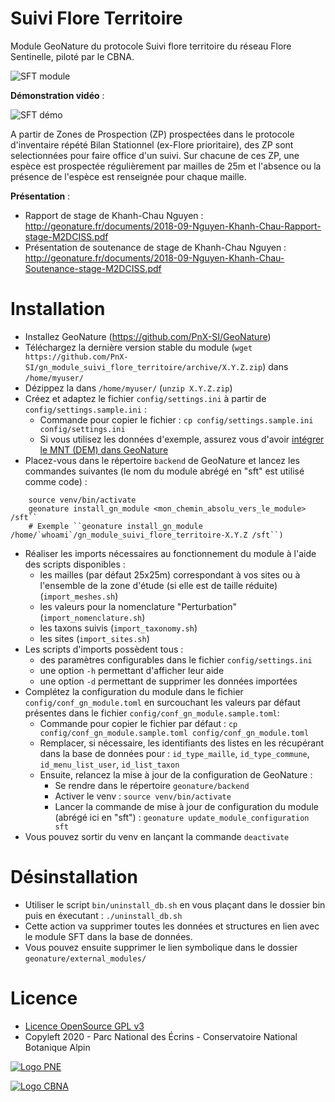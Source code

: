 # Suivi Flore Territoire

Module GeoNature du protocole Suivi flore territoire du réseau Flore Sentinelle, piloté par le CBNA. 

![SFT module](http://geonature.fr/docs/img/2018-09-sft.jpg)

**Démonstration vidéo** : 

![SFT démo](http://geonature.fr/docs/img/2019-01-geonature-sft-demo.gif)

A partir de Zones de Prospection (ZP) prospectées dans le protocole d'inventaire répété Bilan Stationnel (ex-Flore prioritaire), 
des ZP sont selectionnées pour faire office d'un suivi. Sur chacune de ces ZP, une espèce est prospectée régulièrement par mailles de 25m et l'absence ou la présence de l'espèce est renseignée pour chaque maille.

**Présentation** :

* Rapport de stage de Khanh-Chau Nguyen : http://geonature.fr/documents/2018-09-Nguyen-Khanh-Chau-Rapport-stage-M2DCISS.pdf
* Présentation de soutenance de stage de Khanh-Chau Nguyen : http://geonature.fr/documents/2018-09-Nguyen-Khanh-Chau-Soutenance-stage-M2DCISS.pdf

Installation
============

* Installez GeoNature (https://github.com/PnX-SI/GeoNature)
* Téléchargez la dernière version stable du module (``wget https://github.com/PnX-SI/gn_module_suivi_flore_territoire/archive/X.Y.Z.zip``) 
dans ``/home/myuser/``
* Dézippez la dans ``/home/myuser/`` (``unzip X.Y.Z.zip``)
* Créez et adaptez le fichier ``config/settings.ini`` à partir de ``config/settings.sample.ini`` :
  * Commande pour copier le fichier : ``cp config/settings.sample.ini config/settings.ini``
  * Si vous utilisez les données d'exemple, assurez vous d'avoir [intégrer le MNT (DEM) dans GeoNature](https://geonature.readthedocs.io/fr/latest/admin-manual.html#integrer-des-donnees)
* Placez-vous dans le répertoire ``backend`` de GeoNature et lancez les commandes suivantes (le nom du module abrégé en "sft" est utilisé comme code) :

```
    source venv/bin/activate 
    geonature install_gn_module <mon_chemin_absolu_vers_le_module> /sft`` 
    # Exemple ``geonature install_gn_module /home/`whoami`/gn_module_suivi_flore_territoire-X.Y.Z /sft``)
```

* Réaliser les imports nécessaires au fonctionnement du module à l'aide des scripts disponibles :
  * les mailles (par défaut 25x25m) correspondant à vos sites ou à l'ensemble de la zone d'étude (si elle est de taille réduite) (`import_meshes.sh`)
  * les valeurs pour la nomenclature "Perturbation" (`import_nomenclature.sh`)
  * les taxons suivis (`import_taxonomy.sh`)
  * les sites (`import_sites.sh`)
* Les scripts d'imports possèdent tous :
  * des paramètres configurables dans le fichier `config/settings.ini`
  * une option `-h` permettant d'afficher leur aide
  * une option `-d` permettant de supprimer les données importées
* Complétez la configuration du module dans le fichier ``config/conf_gn_module.toml`` en surcouchant les valeurs 
par défaut présentes dans le fichier ``config/conf_gn_module.sample.toml``:
  * Commande pour copier le fichier par défaut : ``cp config/conf_gn_module.sample.toml config/conf_gn_module.toml`` 
  * Remplacer, si nécessaire, les identifiants des listes en les récupérant dans la base de données pour : `id_type_maille`, `id_type_commune`, `id_menu_list_user`, `id_list_taxon`
  * Ensuite, relancez la mise à jour de la configuration de GeoNature :
    * Se rendre dans le répertoire ``geonature/backend``
    * Activer le venv : ``source venv/bin/activate``
    * Lancer la commande de mise à jour de configuration du module (abrégé ici en "sft")  : ``geonature update_module_configuration sft``
* Vous pouvez sortir du venv en lançant la commande ``deactivate``

Désinstallation
===============
* Utiliser le script `bin/uninstall_db.sh` en vous plaçant dans le dossier bin puis en éxecutant : `./uninstall_db.sh`
* Cette action va supprimer toutes les données et structures en lien avec le module SFT dans la base de données.
* Vous pouvez ensuite supprimer le lien symbolique dans le dossier ``geonature/external_modules/``

Licence
=======

* [Licence OpenSource GPL v3](./LICENSE)
* Copyleft 2020 - Parc National des Écrins - Conservatoire National Botanique Alpin

[![Logo PNE](http://geonature.fr/img/logo-pne.jpg)](http://www.ecrins-parcnational.fr)

[![Logo CBNA](http://www.cbn-alpin.fr/images/stories/habillage/logo-cbna.jpg)](http://www.cbn-alpin.fr) 
